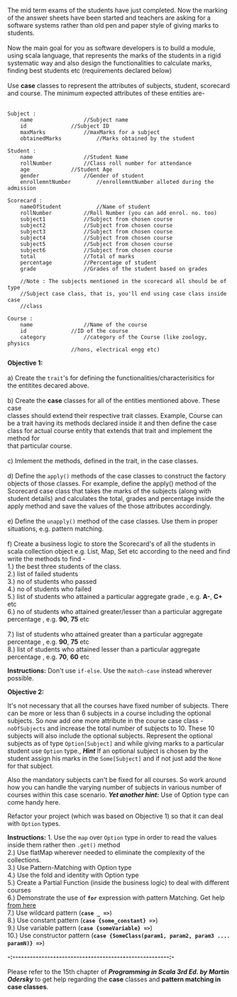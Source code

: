 The mid term exams of the students have just completed. Now the marking of the
answer sheets have been started and teachers are asking for a software systems
rather than old pen and paper style of giving marks to students.<br/>
<br/>
Now the main goal for you as software developers is to build a module, using
scala language, that represents the marks of the students in a rigid
systematic way and also design the functionalities to calculate marks, finding
best students etc (requirements declared below)<br/>
<br/>
Use **case** classes to represent the attributes of subjects, student, scorecard
and course. The minimum expected attributes of these entities are-<br/>
<br/>
```
Subject :
	name 				//Subject name
	id				//Subject ID
	maxMarks			//maxMarks for a subject
	obtainedMarks		    //Marks obtained by the student
	
Student :
	name 				//Student Name
	rollNumber			//Class roll number for attendance
	age				//Student Age
	gender				//Gender of student
	enrollemntNumber	    //enrollemntNumber alloted during the admission

Scorecard :
	nameOfStudent		    //Name of student
	rollNumber			//Roll Number (you can add enrol. no. too)
	subject1			//Subject from chosen course
	subject2			//Subject from chosen course
	subject3			//Subject from chosen course
	subject4			//Subject from chosen course
	subject5			//Subject from chosen course
	subject6			//Subject from chosen course
	total				//Total of marks
	percentage			//Percentage of student
	grade				//Grades of the student based on grades

	//Note : The subjects mentioned in the scorecard all should be of type
	//Subject case class, that is, you'll end using case class inside case
	//class

Course :
	name 				//Name of the course
	id 				//ID of the course
	category			//category of the Course (like zoology, physics
					//hons, electrical engg etc)

```
**Objective 1:**<br/>
<br/>
a)  Create the `trait`'s for defining the functionalities/characterisitics for<br/>
the entitites decared above.<br/>
<br/>
b) Create the **case** classes for all of the entities mentioned above. These case<br/>
classes should extend their respective trait classes. Example, Course can<br/>
be a trait having its methods declared inside it and then define the case<br/>
class for actual course entity that extends that trait and implement the method for<br/>
that particular course.<br/>
<br/>
c) Imlement the methods, defined in the trait, in the case classes.<br/>
<br/>
d) Define the `apply()` methods of the case classes to construct the factory
objects of those classes. For example, define the apply() method of the
Scorecard case class that takes the marks of the subjects (along with student
details) and calculates the total, grades and percentage inside the apply
method and save the values of the those attributes accordingly.
<br/><br/>
e) Define the `unapply()` method of the case classes. Use them in proper
situations, e.g. pattern matching.<br/>
<br/>
f) Create a business logic to store the Scorecard's of all the students in scala collection object e.g. List, Map, Set
etc according to the need and find write the methods to find -<br/> 
1.) the best three students of the class.<br/>
2.) list of failed students<br/>
3.) no of students who passed<br/>
4.) no of students who failed<br/>
5.) list of students who attained a particular aggregate grade , e.g. **A-**, **C+** etc<br/>
6.) no of students who attained greater/lesser than a particular aggregate percentage , e.g. **90**, **75** etc<br/><br/>
7.) list of students who attained greater than a particular aggregate percentage , e.g. **90**, **75** etc<br/>
8.) list of students who attained lesser than a particular aggregate percentage , e.g. **70**, **60** etc<br/>

**Instructions:** Don't use `if-else`. Use the `match-case` instead wherever possible.

**Objective 2:**

It's not necessary that all the courses have fixed number of subjects. There can be more or less
than 6 subjects in a course including the optional subjects. So now add one more
attribute in the course case class - `noOfSubjects` and increase the total number of
subjects to 10. These 10 subjects will also include the optional subjects. Represent the
optional subjects as of type `Option[Subject]` and while giving marks to a particular
student use `Option` type., **_Hint_** If an optional subject is chosen by the student assign his marks in the
`Some[Subject]` and if not just add the `None` for that subject.

Also the mandatory subjects can't be fixed for all courses. So work around how you can
handle the varying number of subjects in various number of courses within this case
scenario. **_Yet another hint:_** Use of Option type can come handy here.

Refactor your project (which was based on Objective 1) so that it can deal with `Option` types.

**Instructions:** 1. Use the `map` over `Option` type in order to read the values inside them rather then `.get()` method<br/>
2.) Use flatMap wherever needed to eliminate the complexity of the collections.<br/>
3.) Use Pattern-Matching with Option type<br/>
4.) Use the fold and identity with Option type<br/>
5.) Create a Partial Function (inside the business logic) to deal with different courses<br/>
6.) Demonstrate the use of **`for`** expression with pattern Matching. Get help <a href="http://www.artima.com/weblogs/viewpost.jsp?thread=281160">from here</a><br/>
7.) Use wildcard pattern (**`case _ =>`**)<br/>
8.) Use constant pattern (**`case {some_constant} =>`**)<br/>
9.) Use variable pattern (**`case {someVariable} =>`**)<br/>
10.) Use constructor pattern (**`case {SomeClass(param1, param2, param3 .... paramN)} =>`**)<br/>

**-:------------------------------------------------------:-**<br/><br/>
Please refer to the 15th chapter of **_Programming in Scala 3rd Ed. by Martin Odersky_** to get help regarding the
**case** classes and **pattern matching in case classes**.
